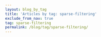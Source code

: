 ```yaml
---
layout: blog_by_tag
title: 'Articles by tag: sparse-filtering'
exclude_from_nav: true
tag: sparse-filtering
permalink: /blog/tag/sparse-filtering/
---
```

